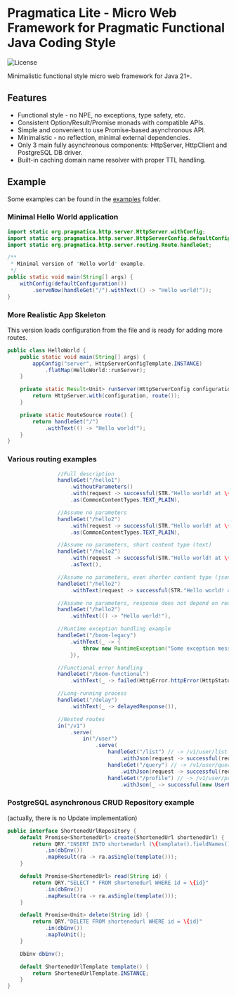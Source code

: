 # Pragmatica Lite - Micro Web Framework for Pragmatic Functional Java Coding Style

![License](https://img.shields.io/badge/license-Apache%202-blue.svg)

Minimalistic functional style micro web framework for Java 21+.

## Features
* Functional style - no NPE, no exceptions, type safety, etc.
* Consistent Option/Result/Promise monads with compatible APIs.
* Simple and convenient to use Promise-based asynchronous API.   
* Minimalistic - no reflection, minimal external dependencies.
* Only 3 main fully asynchronous components: HttpServer, HttpClient and PostgreSQL DB driver.
* Built-in caching domain name resolver with proper TTL handling.

## Example 
Some examples can be found in the [examples](./examples) folder.

### Minimal Hello World application

```java
import static org.pragmatica.http.server.HttpServer.withConfig;
import static org.pragmatica.http.server.HttpServerConfig.defaultConfiguration;
import static org.pragmatica.http.server.routing.Route.handleGet;

/**
 * Minimal version of "Hello world" example.
 */
public static void main(String[] args) {
    withConfig(defaultConfiguration())
        .serveNow(handleGet("/").withText(() -> "Hello world!"));
}
```

### More Realistic App Skeleton 
This version loads configuration from the file and is ready for adding more routes.

```java
public class HelloWorld {
    public static void main(String[] args) {
        appConfig("server", HttpServerConfigTemplate.INSTANCE)
            .flatMap(HelloWorld::runServer);
    }

    private static Result<Unit> runServer(HttpServerConfig configuration) {
        return HttpServer.with(configuration, route());
    }

    private static RouteSource route() {
        return handleGet("/")
            .withText(() -> "Hello world!");
    }
}
```

### Various routing examples

```java
                //Full description
                handleGet("/hello1")
                    .withoutParameters()
                    .with(request -> successful(STR."Hello world! at \{request.route().path()}"))
                    .as(CommonContentTypes.TEXT_PLAIN),

                //Assume no parameters
                handleGet("/hello2")
                    .with(request -> successful(STR."Hello world! at \{request.route().path()}"))
                    .as(CommonContentTypes.TEXT_PLAIN),

                //Assume no parameters, short content type (text)
                handleGet("/hello2")
                    .with(request -> successful(STR."Hello world! at \{request.route().path()}"))
                    .asText(),

                //Assume no parameters, even shorter content type (json)
                handleGet("/hello2")
                    .withText(request -> successful(STR."Hello world! at \{request.route().path()}")),

                //Assume no parameters, response does not depend on request
                handleGet("/hello2")
                    .withText(() -> "Hello world!"),

                //Runtime exception handling example
                handleGet("/boom-legacy")
                    .withText(_ -> {
                        throw new RuntimeException("Some exception message");
                    }),

                //Functional error handling
                handleGet("/boom-functional")
                    .withText(_ -> failed(HttpError.httpError(HttpStatus.UNPROCESSABLE_ENTITY, "Test error"))),

                //Long-running process
                handleGet("/delay")
                    .withText(_ -> delayedResponse()),

                //Nested routes
                in("/v1")
                    .serve(
                        in("/user")
                            .serve(
                                handleGet("/list") // -> /v1/user/list
                                    .withJson(request -> successful(request.pathParams())),
                                handleGet("/query") // -> /v1/user/query
                                    .withJson(request -> successful(request.queryParams())),
                                handleGet("/profile") // -> /v1/user/profile
                                    .withJson(_ -> successful(new UserProfile("John", "Doe", "john.doe@gmail.com"))))),
```
### PostgreSQL asynchronous CRUD Repository example
(actually, there is no Update implementation)

```java
public interface ShortenedUrlRepository {
    default Promise<ShortenedUrl> create(ShortenedUrl shortenedUrl) {
        return QRY."INSERT INTO shortenedurl (\{template().fieldNames()}) VALUES (\{template().fieldValues(shortenedUrl)}) RETURNING *"
            .in(dbEnv())
            .mapResult(ra -> ra.asSingle(template()));
    }

    default Promise<ShortenedUrl> read(String id) {
        return QRY."SELECT * FROM shortenedurl WHERE id = \{id}"
            .in(dbEnv())
            .mapResult(ra -> ra.asSingle(template()));
    }

    default Promise<Unit> delete(String id) {
        return QRY."DELETE FROM shortenedurl WHERE id = \{id}"
            .in(dbEnv())
            .mapToUnit();
    }

    DbEnv dbEnv();

    default ShortenedUrlTemplate template() {
        return ShortenedUrlTemplate.INSTANCE;
    }
}
```
